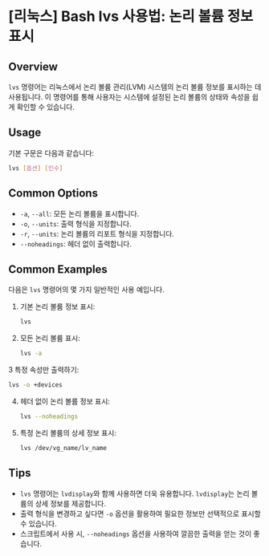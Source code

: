# [리눅스] Bash lvs 사용법: 논리 볼륨 정보 표시

## Overview
`lvs` 명령어는 리눅스에서 논리 볼륨 관리(LVM) 시스템의 논리 볼륨 정보를 표시하는 데 사용됩니다. 이 명령어를 통해 사용자는 시스템에 설정된 논리 볼륨의 상태와 속성을 쉽게 확인할 수 있습니다.

## Usage
기본 구문은 다음과 같습니다:
```bash
lvs [옵션] [인수]
```

## Common Options
- `-a`, `--all`: 모든 논리 볼륨을 표시합니다.
- `-o`, `--units`: 출력 형식을 지정합니다.
- `-r`, `--units`: 논리 볼륨의 리포트 형식을 지정합니다.
- `--noheadings`: 헤더 없이 출력합니다.

## Common Examples
다음은 `lvs` 명령어의 몇 가지 일반적인 사용 예입니다.

1. 기본 논리 볼륨 정보 표시:
   ```bash
   lvs
   ```

2. 모든 논리 볼륨 표시:
   ```bash
   lvs -a
   ```

3 특정 속성만 출력하기:
   ```bash
   lvs -o +devices
   ```

4. 헤더 없이 논리 볼륨 정보 표시:
   ```bash
   lvs --noheadings
   ```

5. 특정 논리 볼륨의 상세 정보 표시:
   ```bash
   lvs /dev/vg_name/lv_name
   ```

## Tips
- `lvs` 명령어는 `lvdisplay`와 함께 사용하면 더욱 유용합니다. `lvdisplay`는 논리 볼륨의 상세 정보를 제공합니다.
- 출력 형식을 변경하고 싶다면 `-o` 옵션을 활용하여 필요한 정보만 선택적으로 표시할 수 있습니다.
- 스크립트에서 사용 시, `--noheadings` 옵션을 사용하여 깔끔한 출력을 얻는 것이 좋습니다.
